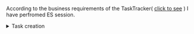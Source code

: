 According to the business requirements of the TaskTracker( [click to see]([]) ) I have perfromed ES session.

<details>
  <summary>Task creation</summary>
  <!-- have to be followed by an empty line! -->

## **Business flow diagramm**
![alt text](http://url/to/img.png)

